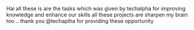 Hai all these is are the tasks which was given by techalpha for improving knowledge and enhance our skills all these projects are sharpen my brain too .. thank you @techaplha for providing these opportunity
